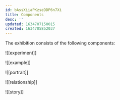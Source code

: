 ```yaml
---
id: bAssXiiaPKzseDDP6n7Xi
title: Components
desc: ''
updated: 1634707150015
created: 1634705852037
---
```

The exhibition consists of the following components:

![[experiment]]

![[example]]

![[portrait]]

![[relationship]]

![[story]]